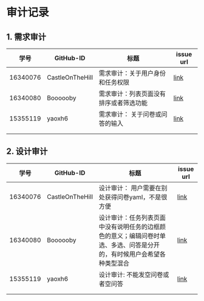 # 审计记录

## 1. 需求审计

| 学号     | GitHub-ID       | 标题                                   | issue url                                                    |
| -------- | --------------- | -------------------------------------- | ------------------------------------------------------------ |
| 16340076 | CastleOnTheHill | 需求审计：关于用户身份和任务权限       | [link](https://github.com/surplus-youyu/Dashboard/issues/11) |
| 16340080 | Boooooby        | 需求审计：列表页面没有排序或者筛选功能 | [link](https://github.com/hhhghh/Dashboard/issues/6)         |
| 15355119         | yaoxh6                |      需求审计： 关于问卷或问答的输入                                | [link]()                                                             |
|          |                 |                                        |                                                              |
|          |                 |                                        |                                                              |

## 2. 设计审计

| 学号     | GitHub-ID       | 标题                                                         | issue url                                                    |
| -------- | --------------- | ------------------------------------------------------------ | ------------------------------------------------------------ |
| 16340076 | CastleOnTheHill | 设计审计： 用户需要在别处获得问卷yaml，不是很方便            | [link](https://github.com/hhhghh/Dashboard/issues/4#issuecomment-504722209) |
| 16340080 | Boooooby        | 设计审计：任务列表页面中没有说明任务的边框颜色的意义；编辑问卷时单选、多选、问答是分开的，有时候用户会希望各种类型混合 | [link](https://github.com/hhhghh/Happy-spare-money-front-end/issues/48) |
| 15355119         |       yaoxh6          |         设计审计: 不能发空问卷或者空问答                                                    |       [link]()                                                       |
|          |                 |                                                              |                                                              |
|          |                 |                                                              |                                                              |

